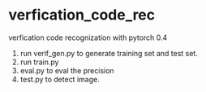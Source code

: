 # verfication_code_rec
verfication code recognization with pytorch 0.4

1. run verif_gen.py to generate training set and test set.
2. run train.py
3. eval.py to eval the precision
4. test.py to detect image.
